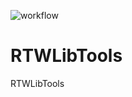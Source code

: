 ![workflow](https://github.com/sargeantPig/RTWLibTools/actions/workflows/dotnet-desktop.yml/badge.svg)
# RTWLibTools
RTWLibTools

